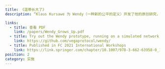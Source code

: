 ```yaml
---
title: 《温蒂长大了》
description: “Klaus Kursawe 为 Wendy（一种新的公平的定义）开发了他的原创研究，其中包括一个跨所有区块链实施的框架和一个用于计算延迟和吞吐量影响的模拟器。”

links:
  - title: 查看 PDF
    link: /papers/Wendy_Grows_Up.pdf
  - title: Try out the Wendy prototype, running on a simulated network
    link: https://github.com/vegaprotocol/wendy/
  - title: Published in FC 2021 International Workshops
    link: https://link.springer.com/chapter/10.1007/978-3-662-63958-0_17
position: 2
category: 实施
---
```

